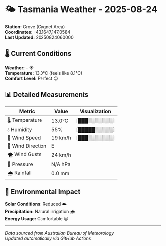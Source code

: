 # 🌤️ Tasmania Weather - 2025-08-24

**Station:** Grove (Cygnet Area)  
**Coordinates:** -43.1647,147.0584  
**Last Updated:** 20250824060000

## 🌡️ Current Conditions

**Weather:** - ☀️  
**Temperature:** 13.0°C (feels like 8.1°C)  
**Comfort Level:** Perfect 😌

## 📊 Detailed Measurements

| Metric | Value | Visualization |
|--------|-------|---------------|
| 🌡️ Temperature | 13.0°C | [███░░░░░░░] |
| 💧 Humidity | 55% | [█████░░░░░] |
| 💨 Wind Speed | 19 km/h | [███░░░░░░░] |
| 🧭 Wind Direction | E | |
| 🌪️ Wind Gusts | 24 km/h | |
| 🔽 Pressure | N/A hPa | |
| 🌧️ Rainfall | 0.0 mm | |

## 🌱 Environmental Impact

**Solar Conditions:** Reduced ☁️  
**Precipitation:** Natural irrigation 🌧️  
**Energy Usage:** Comfortable 😌

---
*Data sourced from Australian Bureau of Meteorology*  
*Updated automatically via GitHub Actions*
